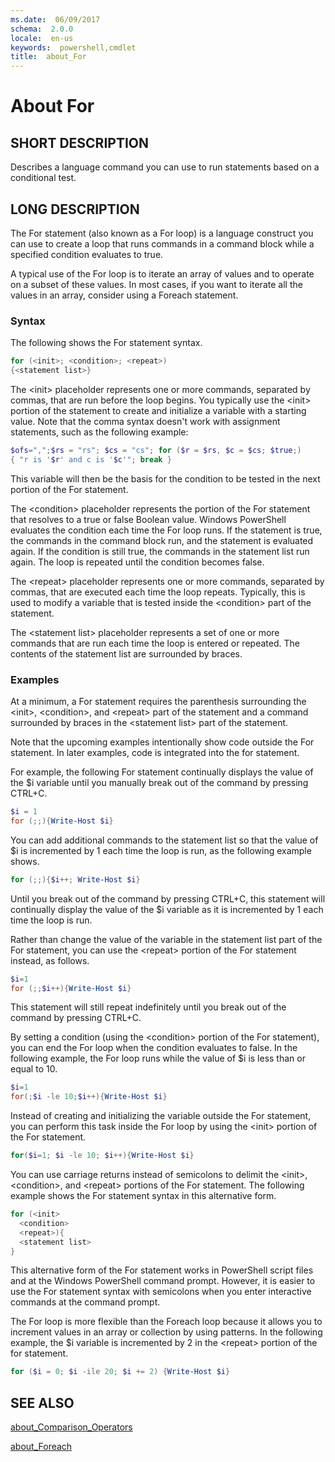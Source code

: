 ```yaml
---
ms.date:  06/09/2017
schema:  2.0.0
locale:  en-us
keywords:  powershell,cmdlet
title:  about_For
---
```

# About For

## SHORT DESCRIPTION
Describes a language command you can use to run statements based on a
conditional test.

## LONG DESCRIPTION

The For statement (also known as a For loop) is a language construct you
can use to create a loop that runs commands in a command block while a
specified condition evaluates to true.

A typical use of the For loop is to iterate an array of values and to
operate on a subset of these values. In most cases, if you want to iterate
all the values in an array, consider using a Foreach statement.

### Syntax

The following shows the For statement syntax.

```powershell
for (<init>; <condition>; <repeat>)
{<statement list>}
```

The &lt;init&gt; placeholder represents one or more commands, separated by
commas, that are run before the loop begins. You typically use the
&lt;init&gt; portion of the statement to create and initialize a variable
with a starting value. Note that the comma syntax doesn't work with
assignment statements, such as the following example:

```powershell
$ofs=",";$rs = "rs"; $cs = "cs"; for ($r = $rs, $c = $cs; $true;)
{ "r is '$r' and c is '$c'"; break }
```

This variable will then be the basis for the condition to be tested in the
next portion of the For statement.

The &lt;condition&gt; placeholder represents the portion of the For
statement that resolves to a true or false Boolean value. Windows
PowerShell evaluates the condition each time the For loop runs. If the
statement is true, the commands in the command block run, and the statement
is evaluated again. If the condition is still true, the commands in the
statement list run again. The loop is repeated until the condition becomes
false.

The &lt;repeat&gt; placeholder represents one or more commands, separated
by commas, that are executed each time the loop repeats. Typically, this is
used to modify a variable that is tested inside the &lt;condition&gt; part
of the statement.

The &lt;statement list&gt; placeholder represents a set of one or more
commands that are run each time the loop is entered or repeated. The
contents of the statement list are surrounded by braces.

### Examples

At a minimum, a For statement requires the parenthesis surrounding the
&lt;init&gt;, &lt;condition&gt;, and &lt;repeat&gt; part of the statement
and a command surrounded by braces in the &lt;statement list&gt; part of
the statement.

Note that the upcoming examples intentionally show code outside the For
statement. In later examples, code is integrated into the for statement.

For example, the following For statement continually displays the value of
the $i variable until you manually break out of the command by pressing
CTRL+C.

```powershell
$i = 1
for (;;){Write-Host $i}
```

You can add additional commands to the statement list so that the value of
$i is incremented by 1 each time the loop is run, as the following example
shows.

```powershell
for (;;){$i++; Write-Host $i}
```

Until you break out of the command by pressing CTRL+C, this statement will
continually display the value of the $i variable as it is incremented by 1
each time the loop is run.

Rather than change the value of the variable in the statement list part of
the For statement, you can use the &lt;repeat&gt; portion of the For
statement instead, as follows.

```powershell
$i=1
for (;;$i++){Write-Host $i}
```


This statement will still repeat indefinitely until you break out of the
command by pressing CTRL\+C.

By setting a condition (using the &lt;condition&gt; portion of the For
statement), you can end the For loop when the condition evaluates to false.
In the following example, the For loop runs while the value of $i is less
than or equal to 10.

```powershell
$i=1
for(;$i -le 10;$i++){Write-Host $i}
```


Instead of creating and initializing the variable outside the For
statement, you can perform this task inside the For loop by using the
&lt;init&gt; portion of the For statement.

```powershell
for($i=1; $i -le 10; $i++){Write-Host $i}
```


You can use carriage returns instead of semicolons to delimit the
&lt;init&gt;, &lt;condition&gt;, and &lt;repeat&gt; portions of the For
statement. The following example shows the For statement syntax in this
alternative form.


```powershell
for (<init>
  <condition>
  <repeat>){
  <statement list>
}
```

This alternative form of the For statement works in PowerShell script files
and at the Windows PowerShell command prompt. However, it is easier to use
the For statement syntax with semicolons when you enter interactive
commands at the command prompt.

The For loop is more flexible than the Foreach loop because it allows you
to increment values in an array or collection by using patterns. In the
following example, the $i variable is incremented by 2 in the
&lt;repeat&gt; portion of the for statement.


```powershell
for ($i = 0; $i -ile 20; $i += 2) {Write-Host $i}
```

## SEE ALSO

[about_Comparison_Operators](about_Comparison_Operators.md)

[about_Foreach](about_Foreach.md)